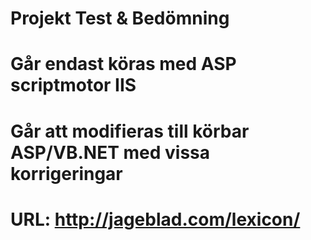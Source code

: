 # Projekt Test & Bedömning
# Går endast köras med ASP scriptmotor IIS
# Går att modifieras till körbar ASP/VB.NET med vissa korrigeringar
# URL: http://jageblad.com/lexicon/
